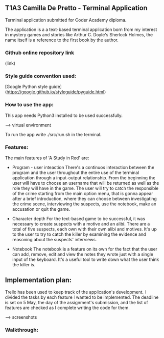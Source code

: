 ## T1A3 Camilla De Pretto - Terminal Application
Terminal application submitted for Coder Academy diploma. 

The application is a a text-based terminal application born from my interest in mystery games and stories like Arthur C. Doyle's Sherlock Holmes, the name itself is a reference to the first book by the author. 

### Github online repository link
(link)

### Style guide convention used: 
[Google Python style guide] (https://google.github.io/styleguide/pyguide.html)

### How to use the app: 
This app needs Python3 installed to be used successfully. 

--> virtual environment

To run the app write ./src/run.sh in the terminal. 


### Features: 
The main features of 'A Study in Red' are: 
* Program - user inteaction
 There's a continuos interaction between the program and the user throughout the entire use of the terminal application through a input-output relationship. 
 From the beginning the user will have to choose an username that will be returned as well as the role they will have in the game. 
 The user will try to catch the responsible of the crime starting from the main option menu, that is gonna appear after a brief introduction, where they can choose between investigating the crime scene, interviewing the suspects, use the notebook, make an accusation or quit the game. 

 * Character depth
 For the text-based game to be successful, it was necessary to create suspects with a motive and an alibi. There are a total of five suspects, each own with their own alibi and motives. It's up to the user to try to catch the killer by examining the evidence and reasoning about the suspects' interviews. 

 *  Notebook
 The notebook is a feature on its own for the fact that the user can add, remove, edit and view the notes they wrote just with a single input of the keyboard. 
 It's a useful tool to write down what the user think the killer is. 

## Implementation plan: 
Trello has been used to keep track of the application's development. I divided the tasks by each feature I wanted to be implemented. 
The deadline is set on 5 May, the day of the assignment's submission, and the list of features are checked as I complete writing the code for them. 

--> screenshots 

### Walkthrough: 

